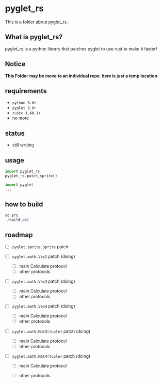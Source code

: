 # pyglet_rs

This is a folder about pyglet_rs.

## What is pyglet_rs?

pyglet_rs is a python library that patches pyglet to use rust to make it faster!

## Notice

**This Folder may be move to an individual repo. here is just a temp location**

## requirements
- `python 3.8+`
- `pyglet 2.0+`
- `rustc 1.68.1+`
- no more

## status
- still writing

## usage

```python
import pyglet_rs
pyglet_rs.patch_sprite()

import pyglet
...
```

## how to build

```powershell
cd src
./build.ps1
```

## roadmap

- [ ] `pyglet.sprite.Sprite` patch

- [ ] `pyglet.math.Vec2` patch (doing)
  - [ ] main Calculate protocol
  - [ ] other protocols
- [ ] `pyglet.math.Vec3` patch (doing)
  - [ ] main Calculate protocol
  - [ ] other protocols
- [ ] `pyglet.math.Vec4` patch (doing)
  - [ ] main Calculate protocol
  - [ ] other protocols
- [ ] `pyglet.math.Mat3(tuple)` patch (doing)
  - [ ] main Calculate protocol
  - [ ] other protocols
- [ ] `pyglet.math.Mat4(tuple)` patch (doing)
  - [ ] main Calculate protocol
  - [ ] other protocols

